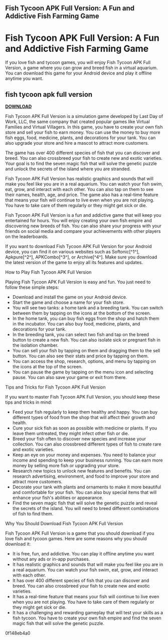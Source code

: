## Fish Tycoon APK Full Version: A Fun and Addictive Fish Farming Game

  
# Fish Tycoon APK Full Version: A Fun and Addictive Fish Farming Game
 
If you love fish and tycoon games, you will enjoy Fish Tycoon APK Full Version, a game where you can grow and breed fish in a virtual aquarium. You can download this game for your Android device and play it offline anytime you want.
 
## fish tycoon apk full version


[**DOWNLOAD**](https://www.google.com/url?q=https%3A%2F%2Ffancli.com%2F2tK2X1&sa=D&sntz=1&usg=AOvVaw2u2ziViyyel1UixNhPZHpE)

 
Fish Tycoon APK Full Version is a simulation game developed by Last Day of Work, LLC, the same company that created popular games like Virtual Families and Virtual Villagers. In this game, you have to create your own fish store and sell your fish to earn money. You can use the money to buy more fish eggs, food, medicine, plants, and decorations for your tank. You can also upgrade your store and hire a mascot to attract more customers.
 
The game has over 400 different species of fish that you can discover and breed. You can also crossbreed your fish to create new and exotic varieties. Your goal is to find the seven magic fish that will solve the genetic puzzle and unlock the secrets of the island where you are stranded.
 
Fish Tycoon APK Full Version has realistic graphics and sounds that will make you feel like you are in a real aquarium. You can watch your fish swim, eat, grow, and interact with each other. You can also tap on them to see their names, health, age, and price. The game also has a real-time feature that means your fish will continue to live even when you are not playing. You have to take care of them regularly or they might get sick or die.
 
Fish Tycoon APK Full Version is a fun and addictive game that will keep you entertained for hours. You will enjoy creating your own fish empire and discovering new breeds of fish. You can also share your progress with your friends on social media and compare your achievements with other players on the leaderboards.
 
If you want to download Fish Tycoon APK Full Version for your Android device, you can find it on various websites such as Softonic[^1^], Apkpure[^2^], APKCombo[^3^], or Archive[^4^]. Make sure you download the latest version of the game to enjoy all its features and updates.
  
How to Play Fish Tycoon APK Full Version
 
Playing Fish Tycoon APK Full Version is easy and fun. You just need to follow these simple steps:
 
- Download and install the game on your Android device.
- Start the game and choose a name for your fish store.
- You will see two tanks: a home tank and a breeding tank. You can switch between them by tapping on the icons at the bottom of the screen.
- In the home tank, you can buy fish eggs from the shop and hatch them in the incubator. You can also buy food, medicine, plants, and decorations for your tank.
- In the breeding tank, you can select two fish and tap on the breed button to create a new fish. You can also isolate sick or pregnant fish in the isolation chamber.
- You can sell your fish by tapping on them and dragging them to the sell button. You can also see their stats and price by tapping on them.
- You can access the shop, research, options, and menu by tapping on the icons at the top of the screen.
- You can pause the game by tapping on the menu icon and selecting pause. You can also save your game or exit from there.

Tips and Tricks for Fish Tycoon APK Full Version
 
If you want to master Fish Tycoon APK Full Version, you should keep these tips and tricks in mind:

- Feed your fish regularly to keep them healthy and happy. You can buy different types of food from the shop that will affect their growth and health.
- Cure your sick fish as soon as possible with medicine or plants. If you leave them untreated, they might infect other fish or die.
- Breed your fish often to discover new species and increase your collection. You can also crossbreed different types of fish to create rare and exotic varieties.
- Keep an eye on your money and expenses. You need to balance your income and spending to keep your business running. You can earn more money by selling more fish or upgrading your store.
- Research new topics to unlock new features and benefits. You can research advertising, environment, and food to improve your store and attract more customers.
- Decorate your tank with plants and ornaments to make it more beautiful and comfortable for your fish. You can also buy special items that will enhance your fish's abilities or appearance.
- Find the seven magic fish that will solve the genetic puzzle and reveal the secrets of the island. You will need to breed different combinations of fish to find them.

Why You Should Download Fish Tycoon APK Full Version
 
Fish Tycoon APK Full Version is a game that you should download if you love fish and tycoon games. Here are some reasons why you should download it:

- It is free, fun, and addictive. You can play it offline anytime you want without any ads or in-app purchases.
- It has realistic graphics and sounds that will make you feel like you are in a real aquarium. You can watch your fish swim, eat, grow, and interact with each other.
- It has over 400 different species of fish that you can discover and breed. You can also crossbreed your fish to create new and exotic varieties.
- It has a real-time feature that means your fish will continue to live even when you are not playing. You have to take care of them regularly or they might get sick or die.
- It has a challenging and rewarding gameplay that will test your skills as a fish tycoon. You have to create your own fish empire and find the seven magic fish that will solve the genetic puzzle.

 0f148eb4a0
